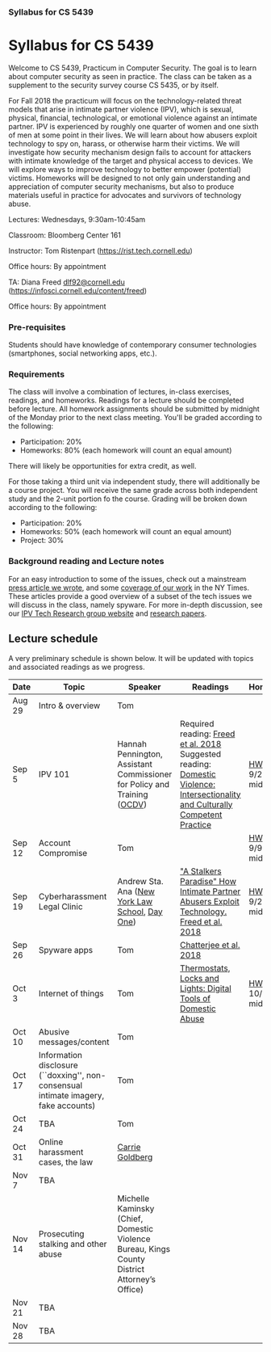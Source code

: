 ### Syllabus for CS 5439

# Syllabus for CS 5439

Welcome to CS 5439, Practicum in Computer Security. The goal is to learn
about computer security as seen in practice. The class can be taken as a supplement to
the security survey course CS 5435, or by itself. 

For Fall 2018 the practicum will focus on the technology-related threat models
that arise in intimate partner violence (IPV), which is sexual, physical,
financial, technological, or emotional violence against an intimate partner. IPV
is experienced by roughly one quarter of women and one sixth of men at some
point in their lives.  We will learn about how abusers exploit technology to spy
on, harass, or otherwise harm their victims.  We will investigate how security
mechanism design fails to account for attackers with intimate knowledge of the
target and physical access to devices. We will explore ways to improve
technology to better empower (potential) victims.  Homeworks will be designed to
not only gain understanding and appreciation of computer security mechanisms,
but also to produce materials useful in practice for advocates and survivors of
technology abuse.  


Lectures: Wednesdays, 9:30am-10:45am

Classroom: Bloomberg Center 161

Instructor: Tom Ristenpart (https://rist.tech.cornell.edu)

Office hours: By appointment

TA: Diana Freed dlf92@cornell.edu (https://infosci.cornell.edu/content/freed)

Office hours: By appointment


### Pre-requisites

Students should have knowledge of contemporary consumer technologies
(smartphones, social networking apps, etc.).

### Requirements

The class will involve a combination of lectures, in-class exercises, readings,
and homeworks. Readings for a lecture should be completed before lecture. All homework assignments should be submitted by midnight of the Monday prior to the next class meeting. You'll be graded according to the following:

* Participation: 20%
* Homeworks:  80% (each homework will count an equal amount)

There will likely be opportunities for extra credit, as well.  

For those taking a third unit via independent study, there will additionally be
a course project. You will receive the same grade across both independent study
and the 2-unit portion fo the course. Grading will be broken down according to
the following:

* Participation: 20%
* Homeworks: 50% (each homework will count an equal amount)
* Project: 30%





### Background reading and Lecture notes

For an easy introduction to some of the issues, check out a mainstream [press article we wrote](https://www.vox.com/the-big-idea/2018/5/21/17374434/intimate-partner-violence-spyware-domestic-abusers-apple-google),
  and some
  [coverage of our work](https://www.nytimes.com/2018/05/19/technology/phone-apps-stalking.html)
   in the NY Times. These articles provide a good overview of a subset of the
  tech issues we will discuss in the class, namely spyware. For more in-depth discussion, see our 
  [IPV Tech Research group website](https://ipvtechresearch.org/) and [research papers](https://www.ipvtechresearch.org/post/publications/). 




## Lecture schedule

A very preliminary schedule is shown below. It will be updated with topics and associated
readings as we progress.

| Date |  Topic  |  Speaker | Readings | Homework | Slides |
|------|---------|----------|----------|----------|--------|
| Aug 29 | Intro & overview | Tom | | | [Slides](slides/intro.pdf) |
| Sep 5 | IPV 101  | Hannah Pennington, Assistant Commissioner for Policy and Training ([OCDV](https://www1.nyc.gov/site/ocdv/about/about-ocdv.page)) |Required reading: [Freed et al. 2018](https://www.ipvtechresearch.org/pubs/a046-freed.pdf) Suggested reading: [Domestic Violence: Intersectionality and Culturally Competent Practice](https://github.com/freed18/IPVpedia/blob/master/readings/DannisBhandariDV.pdf) | [HW1](https://github.com/freed18/IPVpedia/wiki/Homework-1) due 9/2 by midnight|[Slides](https://github.com/freed18/IPVpedia/blob/master/IPV%20101%20Cornell.pdf)|
| Sep 12 | Account Compromise | Tom  |  |[HW2](https://github.com/freed18/IPVpedia/wiki/Homework-2) due 9/9 by midnight|[Slides](https://github.com/cornelltech/CS5439-Fall2018/blob/master/slides/accountsecurity.pdf)|
| Sep 19 | Cyberharassment Legal Clinic| Andrew Sta. Ana ([New York Law School](https://www.nyls.edu/innovation-center-for-law-and-technology/institutes-and-programs/institute-for-cybersafety/), [Day One](https://www.dayoneny.org))|["A Stalkers Paradise" How Intimate Partner Abusers Exploit Technology. Freed et al. 2018](https://www.ipvtechresearch.org/pubs/stalkers-paradise-intimate.pdf)| [HW3](https://github.com/freed18/IPVpedia/wiki/Homework-3) due 9/24 by midnight|[Slides](https://github.com/freed18/IPVpedia/blob/master/Cyberharassment%2CVictims%20%26%20the%20Law_CORNELL%20TECH_DECK.pdf)|  
| Sep 26| Spyware apps| Tom | [Chatterjee et al. 2018](https://www.ipvtechresearch.org/pubs/spyware.pdf) | |[Slides](https://github.com/cornelltech/CS5439-Fall2018/blob/master/slides/spyware.pdf)|
| Oct 3 | Internet of things | Tom  |[Thermostats, Locks and Lights: Digital Tools of Domestic Abuse](https://www.nytimes.com/2018/06/23/technology/smart-home-devices-domestic-abuse.html) | [HW3](https://github.com/freed18/IPVpedia/wiki/Homework-4) due 10/9 by midnight | [Slides](https://github.com/cornelltech/CS5439-Fall2018/blob/master/slides/iot.pdf)|
| Oct 10 | Abusive messages/content  | Tom   | |
| Oct 17 | Information disclosure  (``doxxing'', non-consensual intimate imagery, fake accounts) | Tom  |
| Oct 24 |TBA  | Tom  | | |
| Oct 31 |  Online harassment cases, the law | [Carrie Goldberg](http://www.cagoldberglaw.com/)  | | |
| Nov 7 | TBA |   | | |
| Nov 14 |Prosecuting stalking and other abuse  | Michelle Kaminsky (Chief, Domestic Violence Bureau, Kings County District Attorney’s Office)  | | |
| Nov 21 | TBA  |  | | |
| Nov 28 |  TBA  |  | | |


